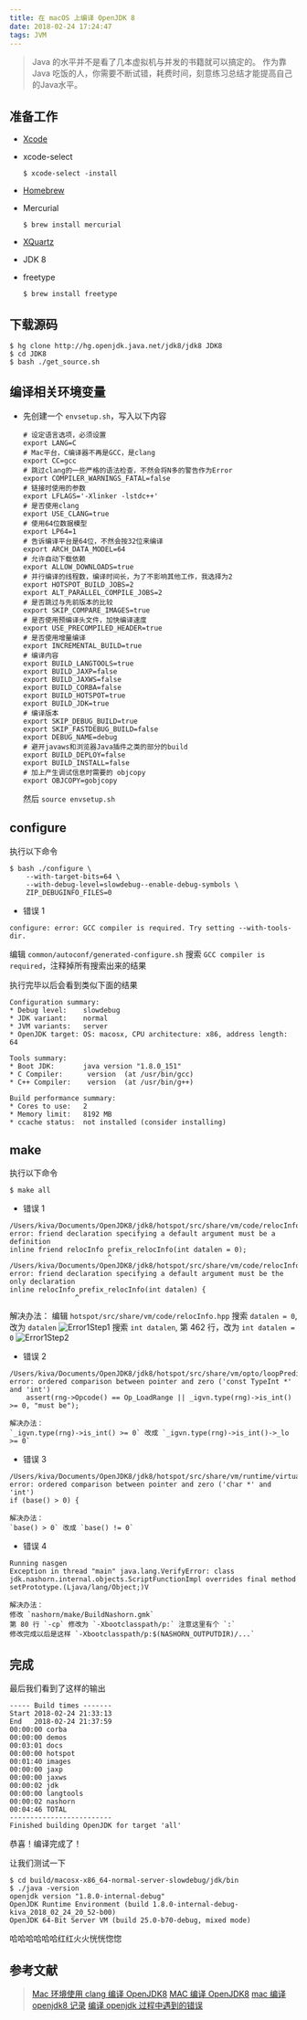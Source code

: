 ```yaml
---
title: 在 macOS 上编译 OpenJDK 8
date: 2018-02-24 17:24:47
tags: JVM
---
```


> Java 的水平并不是看了几本虚拟机与并发的书籍就可以搞定的。
> 作为靠 Java 吃饭的人，你需要不断试错，耗费时间，刻意练习总结才能提高自己的Java水平。

<!-- more -->

## 准备工作
* [Xcode](https://itunes.apple.com/us/app/xcode/id497799835?mt=12)

* xcode-select
    ```shell
    $ xcode-select -install
    ```

* [Homebrew](https://brew.sh/)

* Mercurial
    ```shell
    $ brew install mercurial
    ```

* [XQuartz](https://www.xquartz.org/)

* JDK 8

* freetype
    ```shell
    $ brew install freetype
    ```

## 下载源码
```shell
$ hg clone http://hg.openjdk.java.net/jdk8/jdk8 JDK8
$ cd JDK8
$ bash ./get_source.sh
```

## 编译相关环境变量
* 先创建一个 `envsetup.sh`，写入以下内容
    ```shell
    # 设定语言选项，必须设置
    export LANG=C
    # Mac平台，C编译器不再是GCC，是clang
    export CC=gcc
    # 跳过clang的一些严格的语法检查，不然会将N多的警告作为Error
    export COMPILER_WARNINGS_FATAL=false
    # 链接时使用的参数
    export LFLAGS='-Xlinker -lstdc++'
    # 是否使用clang
    export USE_CLANG=true
    # 使用64位数据模型
    export LP64=1
    # 告诉编译平台是64位，不然会按32位来编译
    export ARCH_DATA_MODEL=64
    # 允许自动下载依赖
    export ALLOW_DOWNLOADS=true
    # 并行编译的线程数，编译时间长，为了不影响其他工作，我选择为2
    export HOTSPOT_BUILD_JOBS=2
    export ALT_PARALLEL_COMPILE_JOBS=2
    # 是否跳过与先前版本的比较
    export SKIP_COMPARE_IMAGES=true
    # 是否使用预编译头文件，加快编译速度
    export USE_PRECOMPILED_HEADER=true
    # 是否使用增量编译
    export INCREMENTAL_BUILD=true
    # 编译内容
    export BUILD_LANGTOOLS=true
    export BUILD_JAXP=false
    export BUILD_JAXWS=false
    export BUILD_CORBA=false
    export BUILD_HOTSPOT=true
    export BUILD_JDK=true
    # 编译版本
    export SKIP_DEBUG_BUILD=true
    export SKIP_FASTDEBUG_BUILD=false
    export DEBUG_NAME=debug
    # 避开javaws和浏览器Java插件之类的部分的build
    export BUILD_DEPLOY=false
    export BUILD_INSTALL=false
    # 加上产生调试信息时需要的 objcopy
    export OBJCOPY=gobjcopy
    ```

    然后 `source envsetup.sh`

## configure
执行以下命令
```shell
$ bash ./configure \
    --with-target-bits=64 \
    --with-debug-level=slowdebug--enable-debug-symbols \
    ZIP_DEBUGINFO_FILES=0
```

* 错误 1
```shell
configure: error: GCC compiler is required. Try setting --with-tools-dir.
```
编辑 `common/autoconf/generated-configure.sh`
搜索 `GCC compiler is required`，注释掉所有搜索出来的结果

执行完毕以后会看到类似下面的结果
```shell
Configuration summary:
* Debug level:    slowdebug
* JDK variant:    normal
* JVM variants:   server
* OpenJDK target: OS: macosx, CPU architecture: x86, address length: 64

Tools summary:
* Boot JDK:       java version "1.8.0_151"
* C Compiler:      version  (at /usr/bin/gcc)
* C++ Compiler:    version  (at /usr/bin/g++)

Build performance summary:
* Cores to use:   2
* Memory limit:   8192 MB
* ccache status:  not installed (consider installing)
```

## make
执行以下命令
```shell
$ make all
```

* 错误 1
```shell
/Users/kiva/Documents/OpenJDK8/jdk8/hotspot/src/share/vm/code/relocInfo.hpp:367:27: error: friend declaration specifying a default argument must be a definition
inline friend relocInfo prefix_relocInfo(int datalen = 0);
                        ^
/Users/kiva/Documents/OpenJDK8/jdk8/hotspot/src/share/vm/code/relocInfo.hpp:462:18: error: friend declaration specifying a default argument must be the only declaration
inline relocInfo prefix_relocInfo(int datalen) {
                ^
```

解决办法：
编辑 `hotspot/src/share/vm/code/relocInfo.hpp`
搜索 `datalen = 0`, 改为 `datalen`
![Error1Step1](/images/building-openjdk8-make-all-error-1-step-1.png)
搜索 `int datalen`, 第 462 行，改为 `int datalen = 0`
![Error1Step2](/images/building-openjdk8-make-all-error-1-step-2.png)

* 错误 2
```shell
/Users/kiva/Documents/OpenJDK8/jdk8/hotspot/src/share/vm/opto/loopPredicate.cpp:775:73: error: ordered comparison between pointer and zero ('const TypeInt *' and 'int')
    assert(rng->Opcode() == Op_LoadRange || _igvn.type(rng)->is_int() >= 0, "must be");
```
    解决办法：
    `_igvn.type(rng)->is_int() >= 0` 改成 `_igvn.type(rng)->is_int()->_lo >= 0`

* 错误 3
```shell
/Users/kiva/Documents/OpenJDK8/jdk8/hotspot/src/share/vm/runtime/virtualspace.cpp:331:14: error: ordered comparison between pointer and zero ('char *' and 'int')
if (base() > 0) {
```
    解决办法：
    `base() > 0` 改成 `base() != 0`

* 错误 4
```shell
Running nasgen
Exception in thread "main" java.lang.VerifyError: class jdk.nashorn.internal.objects.ScriptFunctionImpl overrides final method setPrototype.(Ljava/lang/Object;)V
```
    解决办法：
    修改 `nashorn/make/BuildNashorn.gmk`
    第 80 行 `-cp` 修改为 `-Xbootclasspath/p:` 注意这里有个 `:`
    修改完成以后是这样 `-Xbootclasspath/p:$(NASHORN_OUTPUTDIR)/...`

## 完成
最后我们看到了这样的输出
```shell
----- Build times -------
Start 2018-02-24 21:33:13
End   2018-02-24 21:37:59
00:00:00 corba
00:00:00 demos
00:03:01 docs
00:00:00 hotspot
00:01:40 images
00:00:00 jaxp
00:00:00 jaxws
00:00:02 jdk
00:00:00 langtools
00:00:02 nashorn
00:04:46 TOTAL
-------------------------
Finished building OpenJDK for target 'all'
```
恭喜！编译完成了！

让我们测试一下
```shell
$ cd build/macosx-x86_64-normal-server-slowdebug/jdk/bin
$ ./java -version
openjdk version "1.8.0-internal-debug"
OpenJDK Runtime Environment (build 1.8.0-internal-debug-kiva_2018_02_24_20_52-b00)
OpenJDK 64-Bit Server VM (build 25.0-b70-debug, mixed mode)
```
哈哈哈哈哈哈红红火火恍恍惚惚

## 参考文献
>[Mac 环境使用 clang 编译 OpenJDK8](https://wind2412.github.io/2017/10/20/Mac-%E7%8E%AF%E5%A2%83%E4%BD%BF%E7%94%A8-clang-%E7%BC%96%E8%AF%91-OpenJDK8/)
>[MAC 编译 OpenJDK8](https://github.com/ydcun/Java/blob/master/java/src/main/java/com/ydcun/openjdk/jdk8/MAC%E7%BC%96%E8%AF%91OpenJDK8.md)
>[mac 编译 openjdk8 记录](http://blog.csdn.net/yuankundong/article/details/78876523)
>[编译 openjdk 过程中遇到的错误](https://xiexianbin.cn/java/2017/03/15/OpenJDK-compile-error)
